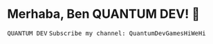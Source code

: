 # Merhaba, Ben QUANTUM DEV! 👋

<kbd>QUANTUM DEV</kbd> 
<kbd>Subscribe my channel: <kbd>QuantumDevGames<kbd>Hi<kbd>We<kbd>Hi<kbd>
